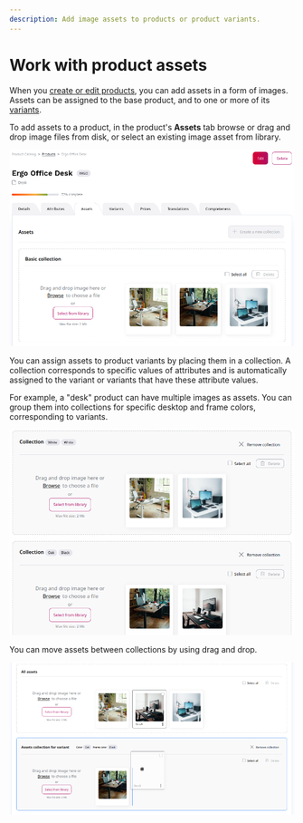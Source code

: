 ```yaml
---
description: Add image assets to products or product variants.
---
```


# Work with product assets

When you [create or edit products](create_edit_product.md), you can add assets in a form of images.
Assets can be assigned to the base product, and to one or more of its [variants](work_with_product_variants.md).

To add assets to a product, in the product's **Assets** tab browse or drag and 
drop image files from disk, or select an existing image asset from library.

![Adding assets to a product](img/product_assets.png "Adding assets to a product")

You can assign assets to product variants by placing them in a collection.
A collection corresponds to specific values of attributes and is automatically assigned to the variant or variants
that have these attribute values.

For example, a "desk" product can have multiple images as assets.
You can group them into collections for specific desktop and frame colors,
corresponding to variants.

![Product asset collection](img/product_assets_collections.png "Product asset collection")

You can move assets between collections by using drag and drop.

![Moving assets between collection with drag and drop](img/collection_dnd.png "Moving assets between collection with drag and drop")
